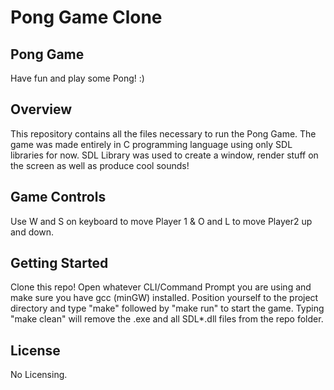 # Pong Game Clone

## Pong Game
Have fun and play some Pong! :) 

## Overview
This repository contains all the files necessary to run the Pong Game. 
The game was made entirely in C programming language using only SDL libraries for now.
SDL Library was used to create a window, render stuff on the screen as well as produce cool sounds!

## Game Controls
Use W and S on keyboard to move Player 1 & O and L to move Player2 up and down.

## Getting Started

Clone this repo!
Open whatever CLI/Command Prompt you are using and make sure you have gcc (minGW) installed.
Position yourself to the project directory and type "make" followed by "make run" to start the game.
Typing "make clean" will remove the .exe and all SDL*.dll files from the repo folder.

## License
No Licensing.

